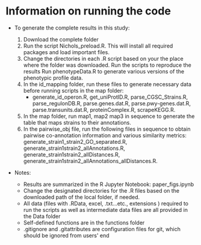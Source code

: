 # Information on running the code

* To generate the complete results in this study: 
	1. Download the complete folder
    2. Run the script Nichols_preload.R. This will install all required packages and load important files. 
    3. Change the directories in each .R script based on your the place where the folder was downloaded. Run the scripts to reproduce the results
    Run phenotypeData.R to generate various versions of the phenotypic profile data.
    4. In the id_mapping folder, run these files to generate necessary data before running scripts in the map folder:
        + generate_id_operon.R, get_uniProtID.R, parse_CGSC_Strains.R, parse_regulonDB.R, parse.genes.dat.R, parse.pwy-genes.dat.R, parse.transunits.dat.R, proteinComplex.R, scrapeKEGG.R.
    5. In the map folder, run map1, map2 map3 in sequence to generate the table that maps strains to their annotations.
    6. In the pairwise_obj file, run the following files in sequence to obtain pairwise co-annotation information and various similarity metrics: generate_strain1_strain2_GO_separated.R, generate_strain1strain2_allAnnotations.R, generate_strain1strain2_allDistances.R, generate_strain1strain2_allAnnotations_allDistances.R.

* Notes:
    + Results are summarized in the R Jupyter Notebook: paper_figs.ipynb    
    + Change the designated directories for the .R files based on the downloaded path of the local folder, if needed.
    + All data (files with .RData, excel, .txt...etc., extensions ) required to run the scripts as well as intermediate data files are all provided in the Data  folder
    + Self-defined functions are in the functions folder
    + .gitignore and .gitattributes are configuration files for git, which should be ignored from users' end
    
  
